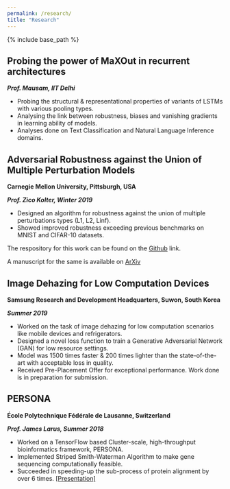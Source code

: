 ```yaml
---
permalink: /research/
title: "Research"
---
```


{% include base_path %}

## Probing the power of MaXOut in recurrent architectures

**_Prof. Mausam, IIT Delhi_**
- Probing the structural & representational properties of variants of LSTMs with various pooling types.
- Analysing the link between robustness, biases and vanishing gradients in learning ability of models.    
- Analyses done on Text Classification and Natural Language Inference domains. 

## Adversarial Robustness against the Union of Multiple Perturbation Models

**Carnegie Mellon University, Pittsburgh, USA**

**_Prof. Zico Kolter, Winter 2019_**

- Designed an algorithm for robustness against the union of multiple perturbations types (L1, L2, Linf).   
- Showed improved robustness exceeding previous benchmarks on MNIST and CIFAR-10 datasets.

The respository for this work can be found on the [Github](https://github.com/locuslab/robust_union) link.

A manuscript for the same is available on [ArXiv](https://arxiv.org/abs/1909.04068)

## Image Dehazing for Low Computation Devices 

**Samsung Research and Development Headquarters, Suwon, South Korea**

**_Summer 2019_**

- Worked on the task of image dehazing for low computation scenarios like mobile devices and refrigerators.    
- Designed a novel loss function to train a Generative Adversarial Network (GAN) for low resource settings.    
- Model was 1500 times faster & 200 times lighter than the state-of-the-art with acceptable loss in quality.    
- Received Pre-Placement Offer for exceptional performance. Work done is in preparation for submission.   

## PERSONA

**École Polytechnique Fédérale de Lausanne, Switzerland**

**_Prof. James Larus, Summer 2018_**

- Worked on a TensorFlow based Cluster-scale, high-throughput bioinformatics framework, PERSONA.    
- Implemented Striped Smith-Waterman Algorithm to make gene sequencing computationally feasible.    
- Succeeded in speeding-up the sub-process of protein alignment by over 6 times. [[Presentation]](https://pratyush911.github.io/files/EPFL.pdf)    
